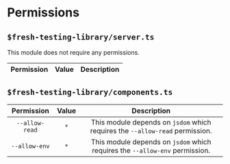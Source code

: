 # Permissions

## `$fresh-testing-library/server.ts`

This module does not require any permissions.

| Permission | Value | Description |
| :--------: | :---: | :---------: |

## `$fresh-testing-library/components.ts`

|   Permission   | Value |                                 Description                                  |
| :------------: | :---: | :--------------------------------------------------------------------------: |
| `--allow-read` |  `*`  | This module depends on `jsdom` which requires the `--allow-read` permission. |
| `--allow-env`  |  `*`  | This module depends on `jsdom` which requires the `--allow-env` permission.  |

